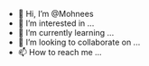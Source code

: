 - 👋 Hi, I’m @Mohnees
- 👀 I’m interested in ...
- 🌱 I’m currently learning ...
- 💞️ I’m looking to collaborate on ...
- 📫 How to reach me ...

<!---
Mohnees/Mohnees is a ✨ special ✨ repository because its `README.md` (this file) appears on your GitHub profile.
You can click the Preview link to take a look at your changes.
--->
